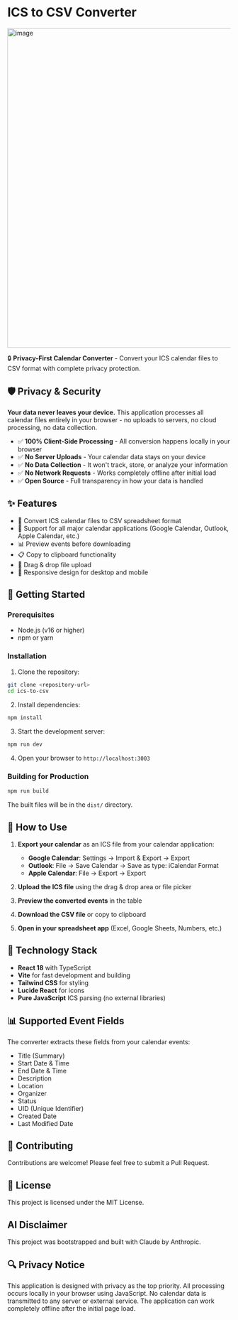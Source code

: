 # ICS to CSV Converter

<img width="952" height="719" alt="image" src="https://github.com/user-attachments/assets/8933ae32-1945-45dd-91ad-d940da621ab0" />


🔒 **Privacy-First Calendar Converter** - Convert your ICS calendar files to CSV format with complete privacy protection.

## 🛡️ Privacy & Security

**Your data never leaves your device.** This application processes all calendar files entirely in your browser - no uploads to servers, no cloud processing, no data collection.

- ✅ **100% Client-Side Processing** - All conversion happens locally in your browser
- ✅ **No Server Uploads** - Your calendar data stays on your device
- ✅ **No Data Collection** - It won't track, store, or analyze your information
- ✅ **No Network Requests** - Works completely offline after initial load
- ✅ **Open Source** - Full transparency in how your data is handled

## ✨ Features

- 📅 Convert ICS calendar files to CSV spreadsheet format
- 🔄 Support for all major calendar applications (Google Calendar, Outlook, Apple Calendar, etc.)
- 📊 Preview events before downloading
- 📋 Copy to clipboard functionality
- 🎯 Drag & drop file upload
- 📱 Responsive design for desktop and mobile

## 🚀 Getting Started

### Prerequisites

- Node.js (v16 or higher)
- npm or yarn

### Installation

1. Clone the repository:
```bash
git clone <repository-url>
cd ics-to-csv
```

2. Install dependencies:
```bash
npm install
```

3. Start the development server:
```bash
npm run dev
```

4. Open your browser to `http://localhost:3003`

### Building for Production

```bash
npm run build
```

The built files will be in the `dist/` directory.

## 📖 How to Use

1. **Export your calendar** as an ICS file from your calendar application:
   - **Google Calendar**: Settings → Import & Export → Export
   - **Outlook**: File → Save Calendar → Save as type: iCalendar Format
   - **Apple Calendar**: File → Export → Export

2. **Upload the ICS file** using the drag & drop area or file picker

3. **Preview the converted events** in the table

4. **Download the CSV file** or copy to clipboard

5. **Open in your spreadsheet app** (Excel, Google Sheets, Numbers, etc.)

## 🔧 Technology Stack

- **React 18** with TypeScript
- **Vite** for fast development and building
- **Tailwind CSS** for styling
- **Lucide React** for icons
- **Pure JavaScript** ICS parsing (no external libraries)

## 📊 Supported Event Fields

The converter extracts these fields from your calendar events:

- Title (Summary)
- Start Date & Time
- End Date & Time
- Description
- Location
- Organizer
- Status
- UID (Unique Identifier)
- Created Date
- Last Modified Date

## 🤝 Contributing

Contributions are welcome! Please feel free to submit a Pull Request.

## 📄 License

This project is licensed under the MIT License.

## AI Disclaimer

This project was bootstrapped and built with Claude by Anthropic.

## 🔍 Privacy Notice

This application is designed with privacy as the top priority. All processing occurs locally in your browser using JavaScript. No calendar data is transmitted to any server or external service. The application can work completely offline after the initial page load.
